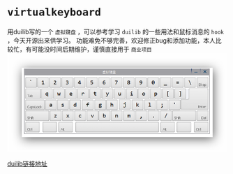 # `virtualkeyboard`
用duilib写的一个 `虚拟键盘` ，可以参考学习 `duilib` 的一些用法和鼠标消息的 `hook` ，今天开源出来供学习。
功能难免不够完善，欢迎修正bug和添加功能，本人比较忙，有可能没时间后期维护，谨慎直接用于 `商业项目` 
 ![image](https://github.com/CodeBees/virtualkeyboard/blob/master/virtualkeyboard.png)
 

 [duilib链接地址](https://github.com/CodeBees/duilib-Ex-Debug)
